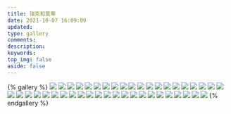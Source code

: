 ```yaml
---
title: 瑞克和莫蒂
date: 2021-10-07 16:09:09
updated:
type: gallery
comments:
description:
keywords:
top_img: false
aside: false 
---
```


{% gallery %}
![](/img/header/Abradolf-Lincler.png)
![](/img/header/action.jpg)
![](/img/header/Bender.jpeg)
![](/img/header/Bird-Person.png)
![](/img/header/birdperson.jpg)
![](/img/header/can-do.jpg)
![](/img/header/chick.jpeg)
![](/img/header/domination.jpg)
![](/img/header/duola.jpeg)
![](/img/header/Et.png)
![](/img/header/evil-morty.jpg)
![](/img/header/github.png)
![](/img/header/header.jpg)
![](/img/header/icon.jpg)
![](/img/header/jaguar.jpg)
![](/img/header/Jaguar.png)
![](/img/header/klick.jpg)
![](/img/header/loser.jpg)
![](/img/header/Morty-Angry.png)
![](/img/header/morty-e.jpg)
![](/img/header/morty.jpg)
![](/img/header/morty2.jpg)
![](/img/header/morty3.jpg)
![](/img/header/neurotic.jpg)
![](/img/header/normal-rick.jpg)
![](/img/header/ooh-wee.jpg)
![](/img/header/pickle-rick.jpg)
![](/img/header/Pickle-Rick.png)
![](/img/header/Portal.png)
![](/img/header/psycho.jpg)
![](/img/header/rick-e.jpg)
![](/img/header/rick-morty-b.jpg)
![](/img/header/Rick-Prime.png)
![](/img/header/singer.png)
![](/img/header/solenya.jpg)
![](/img/header/squanch.jpg)
![](/img/header/tiny-rick.jpg)
![](/img/header/vision.jpeg)
![](/img/header/vote-morty.jpg)
![](/img/header/whatever.jpg)
![](/img/header/yellow-favion.jpeg)
![](/img/header/yellow-header.jpeg)
![](/img/header/yes.jpg)
{% endgallery %}